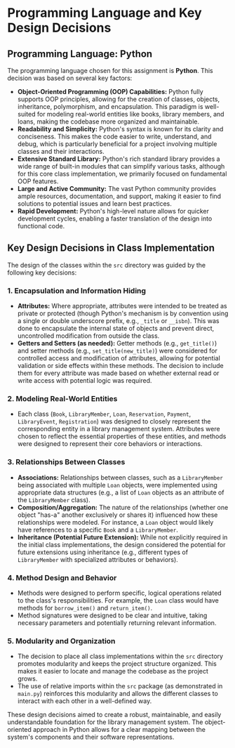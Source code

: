 # Programming Language and Key Design Decisions

## Programming Language: Python

The programming language chosen for this assignment is **Python**. This decision was based on several key factors:

* **Object-Oriented Programming (OOP) Capabilities:** Python fully supports OOP principles, allowing for the creation of classes, objects, inheritance, polymorphism, and encapsulation. This paradigm is well-suited for modeling real-world entities like books, library members, and loans, making the codebase more organized and maintainable.
* **Readability and Simplicity:** Python's syntax is known for its clarity and conciseness. This makes the code easier to write, understand, and debug, which is particularly beneficial for a project involving multiple classes and their interactions.
* **Extensive Standard Library:** Python's rich standard library provides a wide range of built-in modules that can simplify various tasks, although for this core class implementation, we primarily focused on fundamental OOP features.
* **Large and Active Community:** The vast Python community provides ample resources, documentation, and support, making it easier to find solutions to potential issues and learn best practices.
* **Rapid Development:** Python's high-level nature allows for quicker development cycles, enabling a faster translation of the design into functional code.

## Key Design Decisions in Class Implementation

The design of the classes within the `src` directory was guided by the following key decisions:

### 1. Encapsulation and Information Hiding

* **Attributes:** Where appropriate, attributes were intended to be treated as private or protected (though Python's mechanism is by convention using a single or double underscore prefix, e.g., `_title` or `__isbn`). This was done to encapsulate the internal state of objects and prevent direct, uncontrolled modification from outside the class.
* **Getters and Setters (as needed):** Getter methods (e.g., `get_title()`) and setter methods (e.g., `set_title(new_title)`) were considered for controlled access and modification of attributes, allowing for potential validation or side effects within these methods. The decision to include them for every attribute was made based on whether external read or write access with potential logic was required.

### 2. Modeling Real-World Entities

* Each class (`Book`, `LibraryMember`, `Loan`, `Reservation`, `Payment`, `LibraryEvent`, `Registration`) was designed to closely represent the corresponding entity in a library management system. Attributes were chosen to reflect the essential properties of these entities, and methods were designed to represent their core behaviors or interactions.

### 3. Relationships Between Classes

* **Associations:** Relationships between classes, such as a `LibraryMember` being associated with multiple `Loan` objects, were implemented using appropriate data structures (e.g., a list of `Loan` objects as an attribute of the `LibraryMember` class).
* **Composition/Aggregation:** The nature of the relationships (whether one object "has-a" another exclusively or shares it) influenced how these relationships were modeled. For instance, a `Loan` object would likely have references to a specific `Book` and a `LibraryMember`.
* **Inheritance (Potential Future Extension):** While not explicitly required in the initial class implementations, the design considered the potential for future extensions using inheritance (e.g., different types of `LibraryMember` with specialized attributes or behaviors).

### 4. Method Design and Behavior

* Methods were designed to perform specific, logical operations related to the class's responsibilities. For example, the `Loan` class would have methods for `borrow_item()` and `return_item()`.
* Method signatures were designed to be clear and intuitive, taking necessary parameters and potentially returning relevant information.

### 5. Modularity and Organization

* The decision to place all class implementations within the `src` directory promotes modularity and keeps the project structure organized. This makes it easier to locate and manage the codebase as the project grows.
* The use of relative imports within the `src` package (as demonstrated in `main.py`) reinforces this modularity and allows the different classes to interact with each other in a well-defined way.

These design decisions aimed to create a robust, maintainable, and easily understandable foundation for the library management system. The object-oriented approach in Python allows for a clear mapping between the system's components and their software representations.
